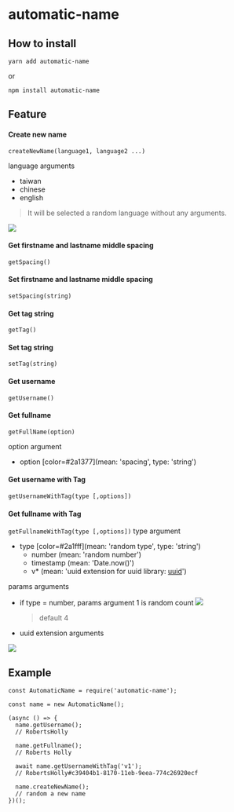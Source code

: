 # automatic-name

## How to install

``` yarn add automatic-name ```

or 

``` npm install automatic-name ``` 

## Feature
#### Create new name 
```createNewName(language1, language2 ...) ```

language arguments
* taiwan
* chinese
* english

> It will be selected a random language without any arguments.

![](https://i.imgur.com/m1TwiE0.png)


#### Get firstname and lastname middle spacing 
``` getSpacing() ```
  
#### Set firstname and lastname middle spacing 
``` setSpacing(string) ``` 

#### Get tag string 
``` getTag() ```
  
#### Set tag string 
``` setTag(string) ``` 


#### Get username
``` getUsername() ```
    
#### Get fullname
``` getFullName(option) ```

option argument
* option [color=#2a1377](mean: 'spacing', type: 'string')


#### Get username with Tag
``` getUsernameWithTag(type [,options]) ```
#### Get fullname with Tag
``` getFullnameWithTag(type [,options]) ```
type argument
* type [color=#2a1fff](mean: 'random type', type: 'string')
    * number (mean: 'random number')
    * timestamp (mean: 'Date.now()')
    * v* (mean: 'uuid extension for uuid library: [uuid](https://www.npmjs.com/package/uuid)')

params arguments
* if type = number, params argument 1 is random count
    ![](https://i.imgur.com/KoDokNe.png)

    > default 4
* uuid extension arguments


![](https://i.imgur.com/V2fpjR3.png)


## Example


```
const AutomaticName = require('automatic-name');

const name = new AutomaticName();

(async () => {
  name.getUsername();
  // RobertsHolly

  name.getFullname();
  // Roberts Holly

  await name.getUsernameWithTag('v1');
  // RobertsHolly#c39404b1-8170-11eb-9eea-774c26920ecf

  name.createNewName();
  // random a new name
})();

```